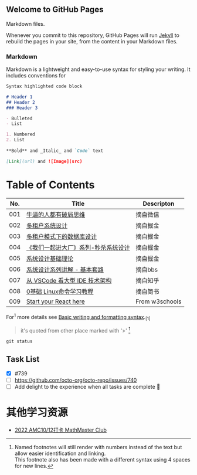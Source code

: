 ## Welcome to GitHub Pages

Markdown files.

Whenever you commit to this repository, GitHub Pages will run [Jekyll](https://jekyllrb.com/) to rebuild the pages in your site, from the content in your Markdown files.

### Markdown

Markdown is a lightweight and easy-to-use syntax for styling your writing. It includes conventions for

```markdown
Syntax highlighted code block

# Header 1
## Header 2
### Header 3

- Bulleted
- List

1. Numbered
2. List
 
**Bold** and _Italic_ and `Code` text

[Link](url) and ![Image](src)
```

# Table of Contents

| No. | Title | Descripton |
| ---- | ----- | ---------- |
| 001 | [牛逼的人都有破局思维](./PJSW.md) | 摘自微信 |
| 002 | [多租户系统设计](https://juejin.cn/post/7022925733039177759) | 摘自掘金 |
| 003 | [多租户模式下的数据库设计](https://juejin.cn/post/7116724849887674375) | 摘自掘金 |
| 004 | [《我们一起进大厂》系列-秒杀系统设计](https://juejin.cn/post/6844903999083151374) | 摘自掘金 |
| 005 | [系统设计基础理论](https://juejin.cn/post/7123467396009951240#heading-5) | 摘自掘金 |
| 006 | [系统设计系列讲解 - 基本套路](https://1o24bbs.com/t/topic/26890/7) | 摘自bbs |
| 007 | [从 VSCode 看大型 IDE 技术架构](https://zhuanlan.zhihu.com/p/96041706) | 摘自知乎 |
| 008 | [0基础 Linux命令学习教程](https://www.jianshu.com/p/88ea2c7cc270) | 摘自简书 |
| 009 | [Start your React here](https://www.w3schools.com/react/default.asp) | From w3schools



For<sup>1</sup> more details see [Basic writing and formatting syntax](https://docs.github.com/en/github/writing-on-github/getting-started-with-writing-and-formatting-on-github/basic-writing-and-formatting-syntax).<sub>[1]<sub>

> it's quoted from other place marked with '\>' [^note1]

`git status` 

[^note1]: Named footnotes will still render with numbers instead of the text but allow easier identification and linking.  
    This footnote also has been made with a different syntax using 4 spaces for new lines.

## Task List 
- [x] #739
- [ ] https://github.com/octo-org/octo-repo/issues/740
- [ ] Add delight to the experience when all tasks are complete :tada:

# 其他学习资源
- [2022 AMC10/12打卡 MathMaster Club](https://mp.weixin.qq.com/mp/appmsgalbum?__biz=Mzg5MzUyODU2OQ==&action=getalbum&album_id=2434131846700859393&from_msgid=2247505885&from_itemidx=2&nolastread=1#wechat_redirect)